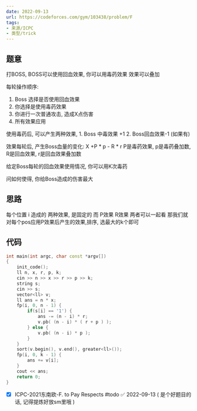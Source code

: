 ```yaml
---
date: 2022-09-13
url: https://codeforces.com/gym/103438/problem/F
tags: 
- 来源/ICPC
- 类型/trick
---
```



## 题意

打BOSS, BOSS可以使用回血效果, 你可以用毒药效果
效果可以叠加

每轮操作顺序:
1. Boss 选择是否使用回血效果
2. 你选择是使用毒药效果
3. 你进行一次普通攻击, 造成X点伤害
4. 所有效果应用

使用毒药后, 可以产生两种效果, 1. Boss 中毒效果 +1 2. Boss回血效果-1 (如果有)

效果每轮后, 产生Boss血量的变化:  X +P * p - R * r 
P是毒药效果, p是毒药叠加数, R是回血效果, r是回血效果叠加数

给定Boss每轮的回血效果使用情况, 你可以用K次毒药

问如何使得, 你给Boss造成的伤害最大

## 思路

每个位置 i 造成的 两种效果, 是固定的 
而 P效果 R效果 两者可以一起看
那我们就对每个pos应用P效果后产生的效果,排序, 选最大的k个即可


## 代码

```cpp
int main(int argc, char const *argv[])
{	
	init_code();
	ll n, x, r, p, k;
	cin >> n >> x >> r >> p >> k;
	string s;
	cin >> s;
	vector<ll> v;
	ll ans = n * x; 
	fp(i, 0, n - 1) {
		if(s[i] == '1') {
			ans -= (n - i) * r;
			v.pb( (n - i) * ( r + p ) );
		} else {
			v.pb( (n - i) * p );
		}
	}
	sort(v.begin(), v.end(), greater<ll>());
	fp(i, 0, k - 1) {
		ans += v[i];
	}
	cout << ans;
	return 0;
}
```
- [x] ICPC-2021东南欧-F. to Pay Respects #todo ✅ 2022-09-13
( 是个好题目的话, 记得提炼好放sm里哦 )